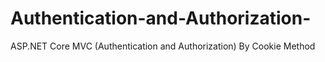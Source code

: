 # Authentication-and-Authorization-
ASP.NET Core MVC (Authentication and Authorization) By Cookie Method 
